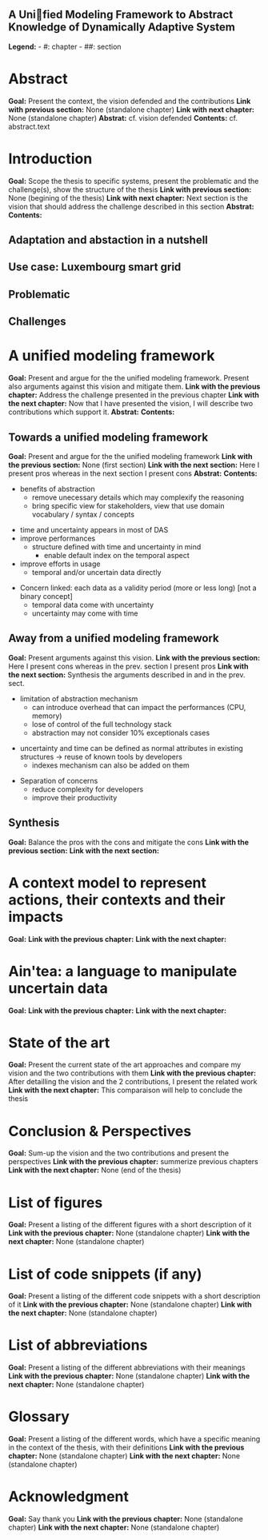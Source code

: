 A Unified Modeling Framework to Abstract Knowledge of Dynamically Adaptive System
---

**Legend:**
    - #: chapter
    - ##: section



# Abstract
**Goal:** Present the context, the vision defended and the contributions
**Link with previous section:** None (standalone chapter)
**Link with next chapter:** None (standalone chapter)
**Abstrat:** cf. vision defended 
**Contents:** cf. abstract.text



# Introduction
**Goal:** Scope the thesis to specific systems, present the problematic and the challenge(s), show the structure of the thesis
**Link with previous section:** None (begining of the thesis)
**Link with next chapter:** Next section is the vision that should address the challenge described in this section
**Abstrat:** 
**Contents:**

## Adaptation and abstaction in a nutshell
## Use case: Luxembourg smart grid
## Problematic
## Challenges

# A unified modeling framework
**Goal:** Present and argue for the the unified modeling framework. Present also arguments against this vision and mitigate them.
**Link with the previous chapter:** Address the challenge presented in the previous chapter
**Link with the next chapter:** Now that I have presented the vision, I will describe two contributions which support it.
**Abstrat:**
**Contents:**

## Towards a unified modeling framework
**Goal:** Present and argue for the the unified modeling framework
**Link with the previous section:** None (first section)
**Link with the next section:** Here I present pros whereas in the next section I present cons
**Abstrat:**
**Contents:**
<!-- why a modeling framework? -->
- benefits of abstraction
    - remove unecessary details which may complexify the reasoning
    - bring specific view for stakeholders, view that use domain vocabulary / syntax / concepts

<!-- why time and uncertainty as first-class concepts? -->
- time and uncertainty appears in most of DAS
- improve performances
    - structure defined with time and uncertainty in mind
        - enable default index on the temporal aspect
- improve efforts in usage
    - temporal and/or uncertain data directly 

<!-- why combining time and uncertainty in the same structure? -->
- Concern linked: each data as a validity period (more or less long) [not a binary concept]
    - temporal data come with uncertainty
    - uncertainty may come with time

## Away from a unified modeling framework
**Goal:** Present arguments against this vision.
**Link with the previous section:** Here I present cons whereas in the prev. section I present pros
**Link with the next section:** Synthesis the arguments described in and in the prev. sect.

<!-- why a modeling framework? -->
- limitation of abstraction mechanism
    - can introduce overhead that can impact the performances (CPU, memory)
    - lose of control of the full technology stack
    - abstraction may not consider 10% exceptionals cases

<!-- why time and uncertainty as first-class concepts? -->
- uncertainty and time can be defined as normal attributes in existing structures -> reuse of known tools by developers
    - indexes mechanism can also be added on them

<!-- why combining time and uncertainty in the same structure? -->
- Separation of concerns
    - reduce complexity for developers
    - improve their productivity


## Synthesis
**Goal:** Balance the pros with the cons and mitigate the cons
**Link with the previous section:**
**Link with the next section:**



# A context model to represent actions, their contexts and their impacts
**Goal:** 
**Link with the previous chapter:** 
**Link with the next chapter:** 



# Ain'tea: a language to manipulate uncertain data
**Goal:** 
**Link with the previous chapter:** 
**Link with the next chapter:** 



# State of the art
**Goal:** Present the current state of the art approaches and compare my vision and the two contributions with them 
**Link with the previous chapter:** After detailling the vision and the 2 contributions, I present the related work 
**Link with the next chapter:** This comparaison will help to conclude the thesis


# Conclusion & Perspectives
**Goal:** Sum-up the vision and the two contributions and present the perspectives
**Link with the previous chapter:** summerize previous chapters
**Link with the next chapter:**  None (end of the thesis)


# List of figures
**Goal:** Present a listing of the different figures with a short description of it
**Link with the previous chapter:** None (standalone chapter)
**Link with the next chapter:**  None (standalone chapter)



# List of code snippets (if any)
**Goal:** Present a listing of the different code snippets with a short description of it
**Link with the previous chapter:** None (standalone chapter)
**Link with the next chapter:**  None (standalone chapter)



# List of abbreviations
**Goal:** Present a listing of the different abbreviations with their meanings
**Link with the previous chapter:** None (standalone chapter)
**Link with the next chapter:**  None (standalone chapter)



# Glossary
**Goal:** Present a listing of the different words, which have a specific meaning in the context of the thesis, with their definitions
**Link with the previous chapter:** None (standalone chapter)
**Link with the next chapter:**  None (standalone chapter)



# Acknowledgment
**Goal:** Say thank you
**Link with the previous chapter:** None (standalone chapter)
**Link with the next chapter:**  None (standalone chapter)